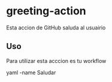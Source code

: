 # greeting-action

Esta accion de GitHub saluda al usuairio

## Uso
Para utilizar esta acccion es tu workflow

yaml
-name Saludar
